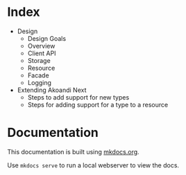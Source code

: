 # Index
* Design
    * Design Goals
    * Overview
    * Client API
    * Storage
    * Resource
    * Facade
    * Logging
* Extending Akoandi Next
    * Steps to add support for new types
    * Steps for adding support for a type to a resource

# Documentation
This documentation is built using [mkdocs.org](http://mkdocs.org).

Use `mkdocs serve` to run a local webserver to view the docs.
